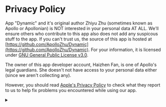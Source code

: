 # Privacy Policy

App "Dynamic" and it's original author Zhiyu Zhu (sometimes known as Apollo or Apollonian)
is NOT interested in your personal data AT ALL. We'll ensure others who contribute to this
app also does not add any suspicous stuff to the app. If you can't trust us, the source of
this app is hosted at [https://github.com/ApolloZhu/Dynamic](https://github.com/ApolloZhu/Dynamic).
For your information, it is licensed under [GNU General Public License v3.0](./LICENSE).

The owner of this app developer account, Haizhen Fan, is one of Apollo's legal guardians.
She doesn't not have access to your personal data either (since we aren't collecting any).

However, you should read [Apple's Privacy Policy](https://www.apple.com/legal/privacy/)
to check what they report to us to help fix problems you encountered while using our app.

<details>
<summary></summary>

<script type="text/javascript">
  window.onload = function () {
    document.getElementsByClassName("project-name")[0].innerHTML = "Dynamic Dark Mode";
  }
</script>

</details>
